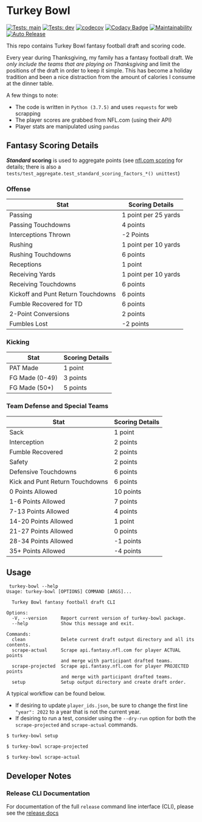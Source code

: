 # Turkey Bowl
[![Tests: main](https://img.shields.io/github/workflow/status/loganthomas/turkey-bowl/test-suite/main?label=tests%3A%20main&logo=GitHub)](https://github.com/loganthomas/turkey-bowl/actions/workflows/test-suite.yml)
[![Tests: dev](https://img.shields.io/github/workflow/status/loganthomas/turkey-bowl/test-suite/dev?label=tests%3A%20dev&logo=GitHub)](https://github.com/loganthomas/turkey-bowl/actions/workflows/test-suite.yml)
[![codecov](https://codecov.io/gh/loganthomas/turkey-bowl/branch/master/graph/badge.svg)](https://codecov.io/gh/loganthomas/turkey-bowl)
[![Codacy Badge](https://app.codacy.com/project/badge/Grade/0f1564fd54f74bc081398ae0b982d4fb)](https://www.codacy.com/gh/loganthomas/turkey-bowl/dashboard?utm_source=github.com&amp;utm_medium=referral&amp;utm_content=loganthomas/turkey-bowl&amp;utm_campaign=Badge_Grade)
[![Maintainability](https://api.codeclimate.com/v1/badges/08d1578979aeb217b85a/maintainability)](https://codeclimate.com/github/loganthomas/turkey-bowl/maintainability)
[![Auto Release](https://img.shields.io/github/workflow/status/loganthomas/turkey-bowl/auto-release?label=auto-release&logo=GitHub)](https://github.com/loganthomas/turkey-bowl/actions/workflows/auto-release.yml)


This repo contains Turkey Bowl fantasy football draft and scoring code.

Every year during Thanksgiving, my family has a fantasy football draft.
We *only include the teams that are playing on Thanksgiving* and limit the positions of
the draft in order to keep it simple. This has become a holiday tradition and been
a nice distraction from the amount of calories I consume at the dinner table.

A few things to note:
- The code is written in `Python (3.7.5)` and uses `requests` for web scrapping
- The player scores are grabbed from NFL.com (using their API)
- Player stats are manipulated using `pandas`

## Fantasy Scoring Details
__*Standard* scoring__ is used to aggregate points (see [nfl.com scoring](https://support.nfl.com/hc/en-us/articles/4989179237404-Scoring) for details; there is also a `tests/test_aggregate.test_standard_scoring_factors_*() unittest`)

### Offense
| Stat                               | Scoring Details      |
| ---------------------------------- | ---------------      |
| Passing                            | 1 point per 25 yards |
| Passing Touchdowns                 | 4 points             |
| Interceptions Thrown               | -2 Points            |
| Rushing                            | 1 point per 10 yards |
| Rushing Touchdowns                 | 6 points             |
| Receptions                         | 1 point              |
| Receiving Yards                    | 1 point per 10 yards |
| Receiving Touchdowns               | 6 points             |
| Kickoff and Punt Return Touchdowns | 6 points             |
| Fumble Recovered for TD            | 6 points             |
| 2-Point Conversions                | 2 points             |
| Fumbles Lost                       | -2 points            |

### Kicking
| Stat           | Scoring Details |
| -------------- | --------------- |
| PAT Made       | 1 point         |
| FG Made (0-49) | 3 points        |
| FG Made (50+)  | 5 points        |

### Team Defense and Special Teams
| Stat                            | Scoring Details |
| ------------------------------- | --------------- |
| Sack                            | 1 point         |
| Interception                    | 2 points        |
| Fumble Recovered                | 2 points        |
| Safety                          | 2 points        |
| Defensive Touchdowns            | 6 points        |
| Kick and Punt Return Touchdowns | 6 points        |
| 0 Points Allowed                | 10 points       |
| 1-6 Points Allowed              | 7 points        |
| 7-13 Points Allowed             | 4 points        |
| 14-20 Points Allowed            | 1 point         |
| 21-27 Points Allowed            | 0 points        |
| 28-34 Points Allowed            | -1 points       |
| 35+ Points Allowed              | -4 points       |

## Usage

```
 turkey-bowl --help
Usage: turkey-bowl [OPTIONS] COMMAND [ARGS]...

  Turkey Bowl fantasy football draft CLI

Options:
  -V, --version     Report current version of turkey-bowl package.
  --help            Show this message and exit.

Commands:
  clean             Delete current draft output directory and all its contents.
  scrape-actual     Scrape api.fantasy.nfl.com for player ACTUAL points
                    and merge with participant drafted teams.
  scrape-projected  Scrape api.fantasy.nfl.com for player PROJECTED points
                    and merge with participant drafted teams.
  setup             Setup output directory and create draft order.
```

A typical workflow can be found below.
- If desiring to update `player_ids.json`,
  be sure to change the first line `"year": 2022` to a year that is not the current year.
- If desiring to run a test,
  consider using the `--dry-run` option for both the `scrape-projected` and `scrape-actual` commands.

```
$ turkey-bowl setup

$ turkey-bowl scrape-projected

$ turkey-bowl scrape-actual
```

## Developer Notes

### Release CLI Documentation
For documentation of the full `release` command line interface (CLI),
please see the [release docs](docs/releases/README.md)
